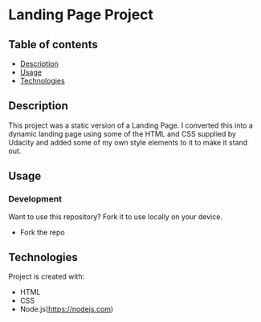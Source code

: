 # Landing Page Project

## Table of contents
- [Description](#description)
- [Usage](#usage)
- [Technologies](#technologies)

## Description
This project was a static version of a Landing Page. I converted this into a dynamic landing page using some of the HTML and CSS supplied by Udacity and added some of my own style elements to it to make it stand out.

## Usage

### Development
Want to use this repository? Fork it to use locally on your device.
- Fork the repo


## Technologies
Project is created with:
* HTML
* CSS
* Node.js(https://nodejs.com)

